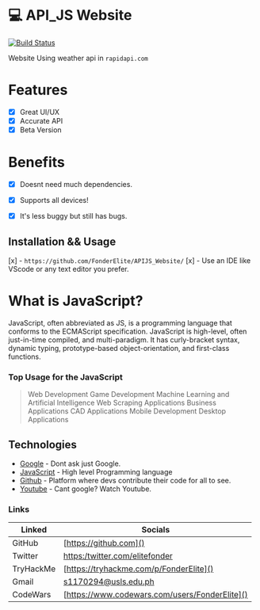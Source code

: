 # 💻 API_JS Website
[![Build Status](https://travis-ci.org/joemccann/dillinger.svg?branch=master)]()

Website Using weather api in ```rapidapi.com```

# Features
 - [x] Great UI/UX
 - [x] Accurate API
 - [x] Beta Version

# Benefits
- [x] Doesnt need much dependencies.
- [x]  Supports all devices!
- [x]  It's less buggy but still has bugs.


## Installation && Usage
[x] - ```https://github.com/FonderElite/APIJS_Website/```
[x] - Use an IDE like VScode or any text editor you prefer. 

# What is JavaScript?
JavaScript, often abbreviated as JS, is a programming language that conforms to the ECMAScript specification. JavaScript is high-level, often just-in-time compiled, and multi-paradigm. It has curly-bracket syntax, dynamic typing, prototype-based object-orientation, and first-class functions.

### Top Usage for the  JavaScript
> Web Development
> Game Development
> Machine Learning and Artificial Intelligence
> Web Scraping Applications
> Business Applications
> CAD Applications
> Mobile Development
> Desktop Applications


## Technologies

* [Google]() - Dont ask just Google.
* [JavaScript]() - High level Programming language
* [Github]() - Platform where devs contribute their code for all to see.
* [Youtube]() - Cant google? Watch Youtube.
### Links
| Linked | Socials|
| ------ | ------ |
| GitHub | [https://github.com]() |
| Twitter | [https:/twitter.com/elitefonder]() |
| TryHackMe | [https://tryhackme.com/p/FonderElite]() |
| Gmail | [s1170294@usls.edu.ph]() |
| CodeWars | [https://www.codewars.com/users/FonderElite]() |
